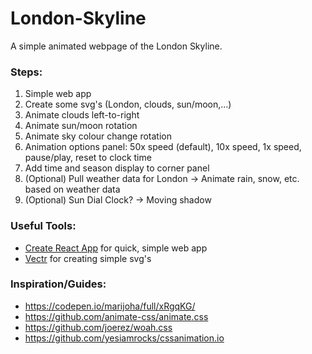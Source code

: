 # London-Skyline

A simple animated webpage of the London Skyline.

### Steps:
1. Simple web app
2. Create some svg's (London, clouds, sun/moon,...)
3. Animate clouds left-to-right
4. Animate sun/moon rotation
5. Animate sky colour change rotation
6. Animation options panel: 50x speed (default), 10x speed, 1x speed, pause/play, reset to clock time
7. Add time and season display to corner panel
8. (Optional) Pull weather data for London -> Animate rain, snow, etc. based on weather data
9. (Optional) Sun Dial Clock? -> Moving shadow

### Useful Tools:
- [Create React App](https://create-react-app.dev/) for quick, simple web app
- [Vectr](https://vectr.com/) for creating simple svg's

### Inspiration/Guides:
- https://codepen.io/marijoha/full/xRgqKG/
- https://github.com/animate-css/animate.css
- https://github.com/joerez/woah.css
- https://github.com/yesiamrocks/cssanimation.io
